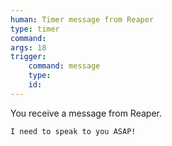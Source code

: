 ```yaml
---
human: Timer message from Reaper
type: timer
command:  
args: 18
trigger: 
    command: message 
    type:  
    id:  
---
```

You receive a message from Reaper.

    I need to speak to you ASAP!